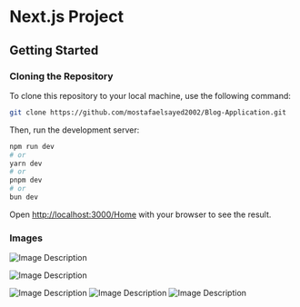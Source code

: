# Next.js Project

## Getting Started

### Cloning the Repository

To clone this repository to your local machine, use the following command:

```bash
git clone https://github.com/mostafaelsayed2002/Blog-Application.git
```

Then, run the development server:

```bash
npm run dev
# or
yarn dev
# or
pnpm dev
# or
bun dev
```

Open [http://localhost:3000/Home](http://localhost:3000/Home) with your browser to see the result.


### Images 

![Image Description](https://i.imgur.com/lNyYeVE.png)

![Image Description](https://i.imgur.com/LKCotZ8.png)

![Image Description](https://i.imgur.com/fLbuFvZ.png)
![Image Description](https://i.imgur.com/37pcsCi.png)
![Image Description](https://i.imgur.com/8CpXsRr.png)

